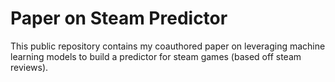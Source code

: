 # Paper on Steam Predictor


This public repository contains my coauthored paper on leveraging machine learning models to build a predictor for steam games (based off steam reviews). 
